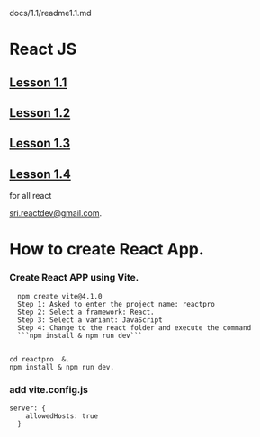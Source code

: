 docs/1.1/readme1.1.md
# React JS
 ## [Lesson 1.1](./docs/1.1/readme-1.1.md#lession1.1)
 ## [Lesson 1.2](./docs/1.2/readme-1.2.md#lession1.2)
 ## [Lesson 1.3](./docs/1.3/readme-1.3.md#lession1.3)
 ## [Lesson 1.4](./docs/1.4/readme-1.4.md#lession1.4)

for all react 

sri.reactdev@gmail.com. 


# How to create React App. 
### Create React APP using Vite.  
      npm create vite@4.1.0  
      Step 1: Asked to enter the project name: reactpro    
      Step 2: Select a framework: React. 
      Step 3: Select a variant: JavaScript  
      Step 4: Change to the react folder and execute the command 
      ```npm install & npm run dev```

```

cd reactpro  &. 
npm install & npm run dev. 

```
### add vite.config.js

```
server: {
    allowedHosts: true
  }
```